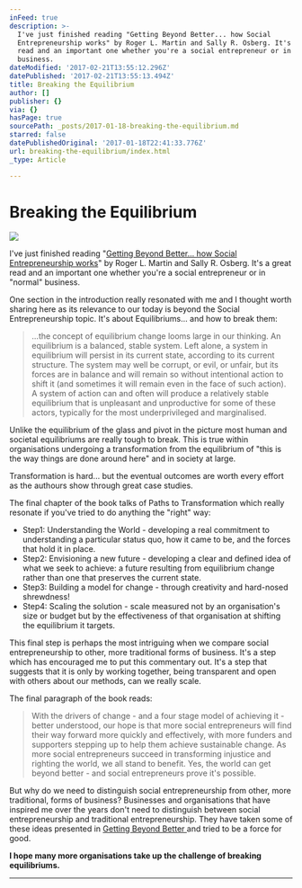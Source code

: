```yaml
---
inFeed: true
description: >-
  I've just finished reading "Getting Beyond Better... how Social
  Entrepreneurship works" by Roger L. Martin and Sally R. Osberg. It's a great
  read and an important one whether you're a social entrepreneur or in "normal"
  business.
dateModified: '2017-02-21T13:55:12.296Z'
datePublished: '2017-02-21T13:55:13.494Z'
title: Breaking the Equilibrium
author: []
publisher: {}
via: {}
hasPage: true
sourcePath: _posts/2017-01-18-breaking-the-equilibrium.md
starred: false
datePublishedOriginal: '2017-01-18T22:41:33.776Z'
url: breaking-the-equilibrium/index.html
_type: Article

---
```

# Breaking the Equilibrium
![](https://the-grid-user-content.s3-us-west-2.amazonaws.com/a93d0482-5985-4c0f-ba88-5337a212afb1.jpg)

I've just finished reading "[Getting Beyond Better... how Social Entrepreneurship works][0]" by Roger L. Martin and Sally R. Osberg. It's a great read and an important one whether you're a social entrepreneur or in "normal" business.

One section in the introduction really resonated with me and I thought worth sharing here as its relevance to our today is beyond the Social Entrepreneurship topic. It's about Equilibriums... and how to break them:

> ...the concept of equilibrium change looms large in our thinking. An equilibrium is a balanced, stable system. Left alone, a system in equilibrium will persist in its current state, according to its current structure. The system may well be corrupt, or evil, or unfair, but its forces are in balance and will remain so without intentional action to shift it (and sometimes it will remain even in the face of such action). A system of action can and often will produce a relatively stable equilibrium that is unpleasant and unproductive for some of these actors, typically for the most underprivileged and marginalised.

Unlike the equilibrium of the glass and pivot in the picture most human and societal equilibriums are really tough to break. This is true within organisations undergoing a transformation from the equilibrium of "this is the way things are done around here" and in society at large.

Transformation is hard... but the eventual outcomes are worth every effort as the authours show through great case studies. 

The final chapter of the book talks of Paths to Transformation which really resonate if you've tried to do anything the "right" way:

* Step1: Understanding the World - developing a real commitment to understanding a particular status quo, how it came to be, and the forces that hold it in place.
* Step2: Envisioning a new future - developing a clear and defined idea of what we seek to achieve: a future resulting from equilibrium change rather than one that preserves the current state.
* Step3: Building a model for change - through creativity and hard-nosed shrewdness!
* Step4: Scaling the solution - scale measured not by an organisation's size or budget but by the effectiveness of that organisation at shifting the equilibrium it targets. 

This final step is perhaps the most intriguing when we compare social entrepreneurship to other, more traditional forms of business. It's a step which has encouraged me to put this commentary out. It's a step that suggests that it is only by working together, being transparent and open with others about our methods, can we really scale.

The final paragraph of the book reads:

> With the drivers of change - and a four stage model of achieving it - better understood, our hope is that more social entrepreneurs will find their way forward more quickly and effectively, with more funders and supporters stepping up to help them achieve sustainable change. As more social entrepreneurs succeed in transforming injustice and righting the world, we all stand to benefit. Yes, the world can get beyond better - and social entrepreneurs prove it's possible.

But why do we need to distinguish social entrepreneurship from other, more traditional, forms of business? Businesses and organisations that have inspired me over the years don't need to distinguish between social entrepreneurship and traditional entrepreneurship. They have taken some of these ideas presented in [Getting Beyond Better ][0]and tried to be a force for good. 

**I hope many more organisations take up the challenge of breaking equilibriums.**

---



[0]: http://www.goodreads.com/book/show/24694071-getting-beyond-better